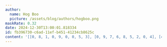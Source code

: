 ```yaml
---
author:
  name: Hog Boo
  picture: /assets/blog/authors/hogboo.png
maskRate: 0.32
date: 2024-12-30T13:00:01.818334
id: fb396730-c6ad-11ef-b451-41234cb8625c
content: '[[0, 8, 1, 0, 9, 0, 0, 5, 3], [0, 9, 7, 6, 8, 5, 2, 0, 4], [4, 6, 5, 0, 0, 3, 9, 7, 0], [6, 0, 4, 0, 5, 2, 8, 9, 0], [9, 3, 8, 0, 6, 7, 4, 2, 5], [0, 5, 0, 8, 0, 9, 3, 6, 7], [7, 2, 6, 4, 3, 1, 5, 8, 0], [0, 0, 3, 0, 2, 8, 0, 0, 0], [8, 4, 9, 5, 7, 0, 1, 3, 0]]'
---
```


